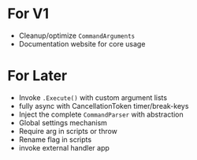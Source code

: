 ﻿# For V1
* Cleanup/optimize `CommandArguments`
* Documentation website for core usage

# For Later
* Invoke `.Execute()` with custom argument lists
* fully async with CancellationToken timer/break-keys
* Inject the complete `CommandParser` with abstraction
* Global settings mechanism
* Require arg in scripts or throw
* Rename flag in scripts
* invoke external handler app

